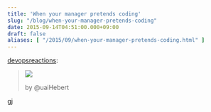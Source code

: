 ```yaml
---
title: 'When your manager pretends coding'
slug: "/blog/when-your-manager-pretends-coding"
date: 2015-09-14T04:51:00.000+09:00
draft: false
aliases: [ "/2015/09/when-your-manager-pretends-coding.html" ]
---
```


[devopsreactions](https://devopsreactions.tumblr.com/post/128626313066):

  
  

>   
> 
> ![](https://68.media.tumblr.com/20f4ed9a342f60c5e52cc2d6af22f414/tumblr_inline_nuaa0ozClU1raprkq_500.gif)
> 
> by @uaiHebert  
> 
>   

  
  

gj
